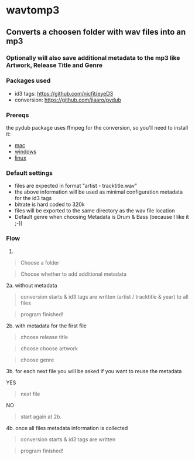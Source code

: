 # wavtomp3

## Converts a choosen folder with wav files into an mp3
### Optionally will also save additional metadata to the mp3 like Artwork, Release Title and Genre

### Packages used
- id3 tags: https://github.com/nicfit/eyeD3
- conversion: https://github.com/jiaaro/pydub

### Prereqs
the pydub package uses ffmpeg for the conversion, so you'll need to install it:

- [mac](https://github.com/fluent-ffmpeg/node-fluent-ffmpeg/wiki/Installing-ffmpeg-on-Mac-OS-X)
- [windows](https://windowsloop.com/install-ffmpeg-windows-10/)
- [linux](https://linuxize.com/post/how-to-install-ffmpeg-on-debian-9/)

### Default settings
- files are expected in format "artist - tracktitle.wav"
- the above information will be used as minimal configuration metadata for the id3 tags
- bitrate is hard coded to 320k
- files will be exported to the same directory as the wav file location
- Default genre when choosing Metadata is Drum & Bass (because I like it ;-))

### Flow

1.

> Choose a folder

> Choose whether to add additional metadata

2a. without metadata 

> conversion starts & id3 tags are written (artist / tracktitle & year) to all files

> program finished!

2b. with metadata for the first file

> choose release title

> choose choose artwork

> choose genre

3b. for each next file you will be asked if you want to reuse the metadata

YES
> next file

NO

> start again at 2b.

4b. once all files metadata information is collected
> conversion starts & id3 tags are written

> program finished!
